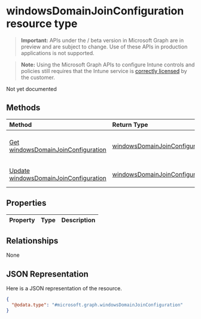 ﻿# windowsDomainJoinConfiguration resource type

> **Important:** APIs under the / beta version in Microsoft Graph are in preview and are subject to change. Use of these APIs in production applications is not supported.

> **Note:** Using the Microsoft Graph APIs to configure Intune controls and policies still requires that the Intune service is [correctly licensed](https://go.microsoft.com/fwlink/?linkid=839381) by the customer.

Not yet documented
## Methods
|Method|Return Type|Description|
|:---|:---|:---|
|[Get windowsDomainJoinConfiguration](../api/intune_enrollment_windowsdomainjoinconfiguration_get.md)|[windowsDomainJoinConfiguration](../resources/intune_enrollment_windowsdomainjoinconfiguration.md)|Read properties and relationships of the [windowsDomainJoinConfiguration](../resources/intune_enrollment_windowsdomainjoinconfiguration.md) object.|
|[Update windowsDomainJoinConfiguration](../api/intune_enrollment_windowsdomainjoinconfiguration_update.md)|[windowsDomainJoinConfiguration](../resources/intune_enrollment_windowsdomainjoinconfiguration.md)|Update the properties of a [windowsDomainJoinConfiguration](../resources/intune_enrollment_windowsdomainjoinconfiguration.md) object.|

## Properties
|Property|Type|Description|
|:---|:---|:---|

## Relationships
None
## JSON Representation
Here is a JSON representation of the resource.
<!-- {
  "blockType": "resource",
  "keyProperty": "id",
  "@odata.type": "microsoft.graph.windowsDomainJoinConfiguration"
}
-->
``` json
{
  "@odata.type": "#microsoft.graph.windowsDomainJoinConfiguration"
}
```



